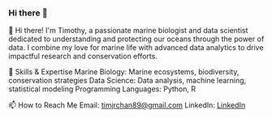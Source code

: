 ### Hi there 👋

👋 Hi there! I'm Timothy, a passionate marine biologist and data scientist dedicated to understanding and protecting our oceans through the power of data. I combine my love for marine life with advanced data analytics to drive impactful research and conservation efforts.

🔧 Skills & Expertise
Marine Biology: Marine ecosystems, biodiversity, conservation strategies
Data Science: Data analysis, machine learning, statistical modeling
Programming Languages: Python, R

📫 How to Reach Me
Email: timjrchan89@gmail.com
LinkedIn: [LinkedIn](https://www.linkedin.com/in/timothy-chan-jia-rong/)
